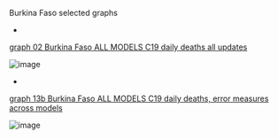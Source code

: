 Burkina Faso selected graphs

*

[graph 02 Burkina Faso ALL MODELS C19 daily deaths all updates](https://github.com/pourmalek/CovidLongitudinal/blob/main/output/countries/Burkina%20Faso/graph%2002%20Burkina%20Faso%20ALL%20MODELS%20C19%20daily%20deaths%20all%20updates.pdf)

![image](https://github.com/pourmalek/CovidLongitudinal/assets/30849720/3c49503f-ef0c-41ce-919a-2cc5345563a8)

*

[graph 13b Burkina Faso ALL MODELS C19 daily deaths, error measures across models](https://github.com/pourmalek/CovidLongitudinal/blob/main/output/countries/Burkina%20Faso/graph%2013b%20Burkina%20Faso%20ALL%20MODELS%20C19%20daily%20deaths%2C%20error%20measures%20across%20models.pdf)

![image](https://github.com/pourmalek/CovidLongitudinal/assets/30849720/571cf61e-650b-44ff-8eac-b9e099cbe567)

